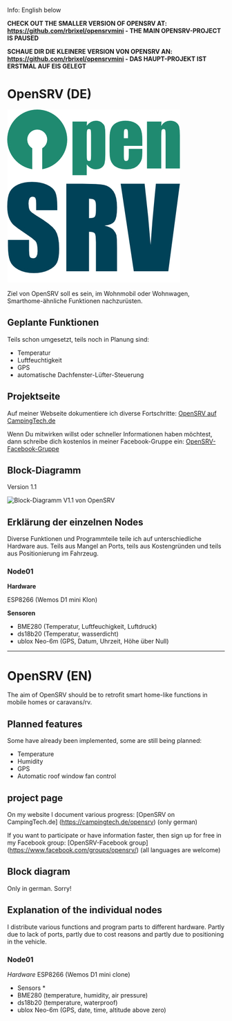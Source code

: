 Info: English below

**CHECK OUT THE SMALLER VERSION OF OPENSRV AT: https://github.com/rbrixel/opensrvmini - THE MAIN OPENSRV-PROJECT IS PAUSED**

**SCHAUE DIR DIE KLEINERE VERSION VON OPENSRV AN: https://github.com/rbrixel/opensrvmini - DAS HAUPT-PROJEKT IST ERSTMAL AUF EIS GELEGT**

# OpenSRV (DE)

![OpenSRV-Logo](/OpenSRV-Logo.jpg)

Ziel von OpenSRV soll es sein, im Wohnmobil oder Wohnwagen, Smarthome-ähnliche Funktionen nachzurüsten.

## Geplante Funktionen

Teils schon umgesetzt, teils noch in Planung sind:

* Temperatur
* Luftfeuchtigkeit
* GPS
* automatische Dachfenster-Lüfter-Steuerung

## Projektseite

Auf meiner Webseite dokumentiere ich diverse Fortschritte: [OpenSRV auf CampingTech.de](https://campingtech.de/opensrv)

Wenn Du mitwirken willst oder schneller Informationen haben möchtest, dann schreibe dich kostenlos in meiner Facebook-Gruppe ein: [OpenSRV-Facebook-Gruppe](https://www.facebook.com/groups/opensrv/)

## Block-Diagramm

Version 1.1

![Block-Diagramm V1.1 von OpenSRV](https://github.com/rbrixel/opensrv/blob/master/OpenSRV-block-diagram.jpg)

## Erklärung der einzelnen Nodes

Diverse Funktionen und Programmteile teile ich auf unterschiedliche Hardware aus. Teils aus Mangel an Ports, teils aus Kostengründen und teils aus Positionierung im Fahrzeug.

### Node01

**Hardware**

ESP8266 (Wemos D1 mini Klon)

**Sensoren**

* BME280 (Temperatur, Luftfeuchigkeit, Luftdruck)
* ds18b20 (Temperatur, wasserdicht)
* ublox Neo-6m (GPS, Datum, Uhrzeit, Höhe über Null)

---

# OpenSRV (EN)

The aim of OpenSRV should be to retrofit smart home-like functions in mobile homes or caravans/rv.

## Planned features

Some have already been implemented, some are still being planned:

* Temperature
* Humidity
* GPS
* Automatic roof window fan control

## project page

On my website I document various progress: [OpenSRV on CampingTech.de] (https://campingtech.de/opensrv) (only german)

If you want to participate or have information faster, then sign up for free in my Facebook group: [OpenSRV-Facebook group] (https://www.facebook.com/groups/opensrv/) (all languages are welcome)

## Block diagram

Only in german. Sorry!

## Explanation of the individual nodes

I distribute various functions and program parts to different hardware. Partly due to lack of ports, partly due to cost reasons and partly due to positioning in the vehicle.

### Node01

*Hardware*
ESP8266 (Wemos D1 mini clone)

* Sensors *
* BME280 (temperature, humidity, air pressure)
* ds18b20 (temperature, waterproof)
* ublox Neo-6m (GPS, date, time, altitude above zero)
